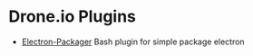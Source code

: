 # Drone.io Plugins
- [Electron-Packager](electron-packager/) Bash plugin for simple package electron